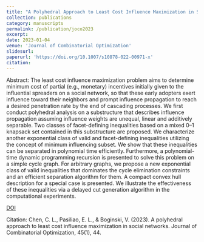 ```yaml
---
title: "A Polyhedral Approach to Least Cost Influence Maximization in Social Networks"
collection: publications
category: manuscripts
permalink: /publication/joco2023
excerpt: 
date: 2023-01-04
venue: 'Journal of Combinatorial Optimization'
slidesurl: 
paperurl: 'https://doi.org/10.1007/s10878-022-00971-x'
citation: 
---
```


Abstract: The least cost influence maximization problem aims to determine minimum cost of partial (e.g., monetary) incentives initially given to the influential spreaders on a social network, so that these early adopters exert influence toward their neighbors and prompt influence propagation to reach a desired penetration rate by the end of cascading processes. We first conduct polyhedral analysis on a substructure that describes influence propagation assuming influence weights are unequal, linear and additively separable. Two classes of facet-defining inequalities based on a mixed 0–1 knapsack set contained in this substructure are proposed. We characterize another exponential class of valid and facet-defining inequalities utilizing the concept of minimum influencing subset. We show that these inequalities can be separated in polynomial time efficiently. Furthermore, a polynomial-time dynamic programming recursion is presented to solve this problem on a simple cycle graph. For arbitrary graphs, we propose a new exponential class of valid inequalities that dominates the cycle elimination constraints and an efficient separation algorithm for them. A compact convex hull description for a special case is presented. We illustrate the effectiveness of these inequalities via a delayed cut generation algorithm in the computational experiments.

[DOI](https://doi.org/10.1007/s10878-022-00971-x)

Citation: Chen, C. L., Pasiliao, E. L., & Boginski, V. (2023). A polyhedral approach to least cost influence maximization in social networks. Journal of Combinatorial Optimization, 45(1), 44.